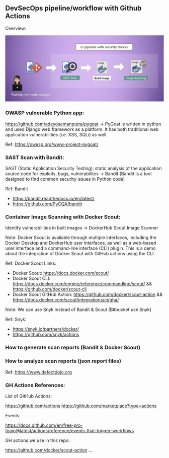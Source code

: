 ## DevSecOps pipeline/workflow with Github Actions

Overview: 

<img src="pictures/DevSecOps-pipeline-GH-Actions-python-app.png?raw=true" width="1000">

### OWASP vulnerable Python app: 

https://github.com/adeyosemanputra/pygoat -> PyGoat is written in python and used Django web framework as a platform. It has both traditional web application vulnerabilities (i.e. XSS, SQLi) as well. 

Ref: https://owasp.org/www-project-pygoat/

### SAST Scan with Bandit:
SAST (Static Application Security Testing): static analysis of the application source code for exploits, bugs, vulnerabilites -> Bandit (Bandit is a tool designed to find common security issues in Python code)

Ref: Bandit 
- https://bandit.readthedocs.io/en/latest/
- https://github.com/PyCQA/bandit

### Container Image Scanning with Docker Scout:
Identify vulnerabilities in built images -> DockerHub Scout Image Scanner

Note: Docker Scout is available through multiple interfaces, including the Docker Desktop and DockerHub user interfaces, as well as a web-based user interface and a command-line interface (CLI) plugin.
This is a demo about the integration of Docker Scout with GitHub actions using the CLI.

Ref: Docker Scout Links:
- Docker Scout: https://docs.docker.com/scout/
- Docker Scout CLI: https://docs.docker.com/engine/reference/commandline/scout/ && https://github.com/docker/scout-cli
- Docker Scout GitHub Action: https://github.com/docker/scout-action && https://docs.docker.com/scout/integrations/ci/gha/

Note: We can use Snyk instead of Bandit & Scout (Bitbucket use Snyk)

Ref: Snyk:
- https://snyk.io/partners/docker/
- https://github.com/snyk/actions
  
### How to generate scan reports (Bandit & Docker Scout)

### How to analyze scan reports (json report files)

Ref: 
https://www.defectdojo.org


### GH Actions References: 

List of GitHub Actions:

https://github.com/actions
https://github.com/marketplace?type=actions

Events:

https://docs.github.com/en/free-pro-team@latest/actions/reference/events-that-trigger-workflows

GH actions we use in this repo:

https://github.com/docker/scout-action
...
